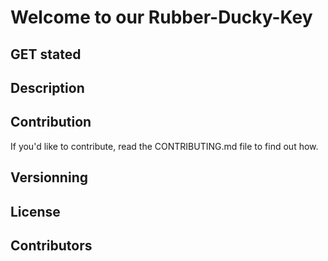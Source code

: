 # Welcome to our Rubber-Ducky-Key

## GET stated

## Description

## Contribution

If you'd like to contribute, read the CONTRIBUTING.md file to find out how.

## Versionning

## License

## Contributors
